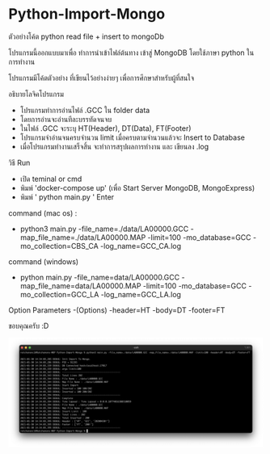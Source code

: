 # Python-Import-Mongo

ตัวอย่างโค้ต python read file + insert to mongoDb

โปรแกรมนี้ออกแบบมาเพื่อ ทำการนำเข้าไฟล์ต้นทาง เข้าสู่ MongoDB
โดยใช้ภาษา python ในการทำงาน

โปรแกรมมีโค้ตตัวอย่าง ที่เขียนไว้อย่างง่ายๆ เพื่อการศึกษาสำหรับผู้ที่สนใจ



อธิบายโลจิคโปรแกรม
- โปรแกรมทำการอ่านไฟล์ .GCC ใน folder data
- โดยการอ่านจะอ่านทีละบรรทัดจนจบ
- ในไฟล์ .GCC จะระบุ HT(Header), DT(Data), FT(Footer)
- โปรแกรมจำอ่านจนครบจำนวน limit เมื่อครบตามจำนวนแล้วจะ Insert to Database
- เมื่อโปรแกรมทำงานเสร็จสิ้น จะทำการสรุปผลการทำงาน และ เขียนลง .log



วิธี Run
- เปิด teminal or cmd
- พิมพ์ 'docker-compose up'   (เพื่อ Start Server MongoDB, MongoExpress)
- พิมพ์ ' python main.py ' Enter


command (mac os) : 
- python3 main.py -file_name=./data/LA00000.GCC -map_file_name=./data/LA00000.MAP -limit=100 -mo_database=GCC -mo_collection=CBS_CA -log_name=GCC_CA.log

command (windows)
- python main.py -file_name=data/LA00000.GCC -map_file_name=data/LA00000.MAP -limit=100 -mo_database=GCC -mo_collection=GCC_LA -log_name=GCC_LA.log

Option Parameters
-(Options) -header=HT -body=DT -footer=FT


ขอบคุณครับ
:D

![alt text](https://github.com/ITCSsDeveloper/Python-Import-Mongo/raw/master/Screen%20Shot%202564-01-27%20at%2000.23.32.png)

